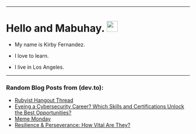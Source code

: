 
<img src="https://komarev.com/ghpvc/?username=kirbygit&style=flat-square&color=blue" alt=""/>

---
<h1>
  Hello and Mabuhay.
  <img src="https://media.giphy.com/media/hvRJCLFzcasrR4ia7z/giphy.gif" width="30px"/>
</h1>

- My name is Kirby Fernandez.

- I love to learn.

- I live in Los Angeles.

---

### Random Blog Posts from (dev.to):
<!-- BLOG-POST-LIST:START -->
- [Rubyist Hangout Thread](https://dev.to/ben/rubyist-hangout-thread-2j1h)
- [Eyeing a Cybersecurity Career? Which Skills and Certifications Unlock the Best Opportunities?](https://dev.to/codenewbieteam/eyeing-a-cybersecurity-career-which-skills-and-certifications-unlock-the-best-opportunities-3le1)
- [Meme Monday](https://dev.to/ben/meme-monday-43eo)
- [Resilience &amp; Perseverance: How Vital Are They?](https://dev.to/codenewbieteam/top-notch-coding-qualities-resilience-perseverance-p44)
<!-- BLOG-POST-LIST:END -->
